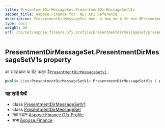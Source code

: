 ```yaml
---
title: PresentmentDirMessageSet.PresentmentDirMessageSetV1s
second_title: Aspose.Finance for .NET API Reference
description: PresentmentDirMessageSet संपत्त. क संग्रह प्रप्त य सेट करत हैPresentmentDirMessageSetV1 .
type: docs
weight: 20
url: /hi/net/aspose.finance.ofx.profile/presentmentdirmessageset/presentmentdirmessagesetv1s/
---
```

## PresentmentDirMessageSet.PresentmentDirMessageSetV1s property

का संग्रह प्राप्त या सेट करता है[`PresentmentDirMessageSetV1`](../../presentmentdirmessagesetv1/) .

```csharp
public List<PresentmentDirMessageSetV1> PresentmentDirMessageSetV1s { get; set; }
```

### यह सभी देखें

* class [PresentmentDirMessageSetV1](../../presentmentdirmessagesetv1/)
* class [PresentmentDirMessageSet](../)
* नाम स्थान [Aspose.Finance.Ofx.Profile](../../presentmentdirmessageset/)
* सभा [Aspose.Finance](../../../)


